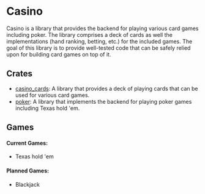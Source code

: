 # Casino

Casino is a library that provides the backend for playing various card games including poker. The library comprises a deck of cards as well the implementations (hand ranking, betting, etc.) for the included games. The goal of this library is to provide well-tested code that can be safely relied upon for building card games on top of it.

## Crates

- [casino_cards](https://github.com/winstonrc/casino/tree/main/crates/casino_cards): A library that provides a deck of playing cards that can be used for various card games.
- [poker](https://github.com/winstonrc/casino/tree/main/crates/poker): A library that implements the backend for playing poker games including Texas hold 'em.

## Games

#### Current Games:

- Texas hold 'em

#### Planned Games:

- Blackjack
